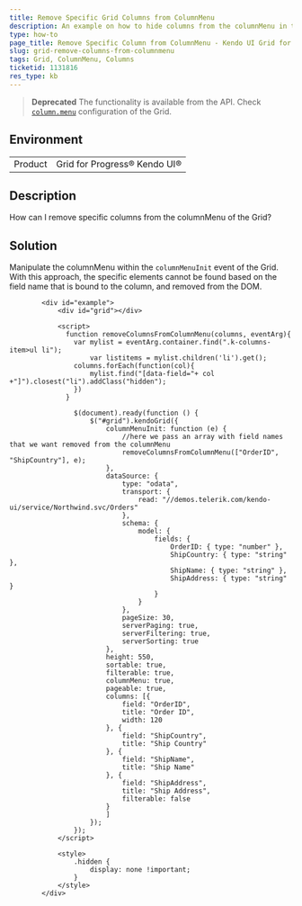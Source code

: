 ```yaml
---
title: Remove Specific Grid Columns from ColumnMenu
description: An example on how to hide columns from the columnMenu in the Kendo UI Grid.
type: how-to
page_title: Remove Specific Column from ColumnMenu - Kendo UI Grid for jQuery
slug: grid-remove-columns-from-columnmenu
tags: Grid, ColumnMenu, Columns
ticketid: 1131816
res_type: kb
---
```


> **Deprecated** The functionality is available from the API. Check [`column.menu`](/api/javascript/ui/grid/configuration/columns.menu) configuration of the Grid.

## Environment

<table>
	<tr>
		<td>Product</td>
		<td>Grid for Progress® Kendo UI®</td>
	</tr>
</table>


## Description

How can I remove specific columns from the columnMenu of the Grid?

## Solution

Manipulate the columnMenu within the `columnMenuInit` event of the Grid. With this approach, the specific elements cannot be found based on the field name that is bound to the column, and removed from the DOM.

````dojo
        <div id="example">
            <div id="grid"></div>

            <script>
              function removeColumnsFromColumnMenu(columns, eventArg){
                var mylist = eventArg.container.find(".k-columns-item>ul li");
            		var listitems = mylist.children('li').get();
                columns.forEach(function(col){
                	mylist.find("[data-field="+ col +"]").closest("li").addClass("hidden");  
                })            		
              }

            	$(document).ready(function () {
            		$("#grid").kendoGrid({
            			columnMenuInit: function (e) {
                    		//here we pass an array with field names that we want removed from the columnMenu
                    		removeColumnsFromColumnMenu(["OrderID", "ShipCountry"], e);            				
            			},
            			dataSource: {
            				type: "odata",
            				transport: {
            					read: "//demos.telerik.com/kendo-ui/service/Northwind.svc/Orders"
            				},
            				schema: {
            					model: {
            						fields: {
            							OrderID: { type: "number" },
            							ShipCountry: { type: "string" },
            							ShipName: { type: "string" },
            							ShipAddress: { type: "string" }
            						}
            					}
            				},
            				pageSize: 30,
            				serverPaging: true,
            				serverFiltering: true,
            				serverSorting: true
            			},
            			height: 550,
            			sortable: true,
            			filterable: true,
            			columnMenu: true,
            			pageable: true,
            			columns: [{
            				field: "OrderID",
            				title: "Order ID",
            				width: 120
            			}, {
            				field: "ShipCountry",
            				title: "Ship Country"
            			}, {
            				field: "ShipName",
            				title: "Ship Name"
            			}, {
            				field: "ShipAddress",
                    		title: "Ship Address",
            				filterable: false
            			}
            			]
            		});
            	});
            </script>

			<style>
        		.hidden {
          			display: none !important;
        		}
      		</style>
        </div>
````
